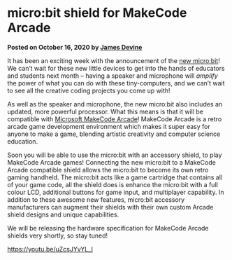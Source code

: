 # micro:bit shield for MakeCode Arcade

**Posted on October 16, 2020 by [James Devine](https://github.com/jamesadevine)**

It has been an exciting week with the announcement of the [new micro:bit](https://microbit.org/new-microbit/)! We can’t wait for these new little devices to get into the hands of educators and students next month – having a speaker and microphone will _amplify_ the power of what you can do with these tiny-computers, and we can’t wait to see all the creative coding projects you come up with!

As well as the speaker and microphone, the new micro:bit also includes an updated, more powerful processor. What this means is that it will be compatible with [Microsoft MakeCode Arcade](https://arcade.makecode.com/)! MakeCode Arcade is a retro arcade game development environment which makes it super easy for anyone to make a game, blending artistic creativity and computer science education.

Soon you will be able to use the micro:bit with an accessory shield, to play MakeCode Arcade games! Connecting the new micro:bit to a MakeCode Arcade compatible shield allows the micro:bit to become its own retro gaming handheld.  The micro:bit acts like a game cartridge that contains all of your game code, all the shield does is enhance the micro:bit with a full colour LCD, additional buttons for game input, and multiplayer capability. In addition to these awesome new features, micro:bit accessory manufacturers can augment their shields with their own custom Arcade shield designs and unique capabilities.

We will be releasing the hardware specification for MakeCode Arcade shields very shortly, so stay tuned!

https://youtu.be/uZcsJYvYL_I
